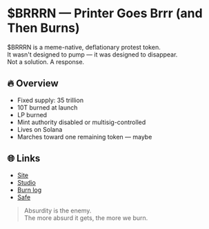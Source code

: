 # $BRRRN — Printer Goes Brrr (and Then Burns)

$BRRRN is a meme-native, deflationary protest token.  
It wasn't designed to pump — it was designed to disappear.  
Not a solution. A response.

## 🔥 Overview

- Fixed supply: 35 trillion  
- 10T burned at launch  
- LP burned  
- Mint authority disabled or multisig-controlled  
- Lives on Solana  
- Marches toward one remaining token — maybe

## 🌐 Links

- [Site](https://brrrn.xyz)
- [Studio](https://github.com/decent-labs-xyz/decent-lab)
- [Burn log](./burn-log.md)
- [Safe](https://safe.global/eth:0x853d73E33184CFf25d6Fc6ceb7AeF0B6E7Ab59C3)

> Absurdity is the enemy.  
> The more absurd it gets, the more we burn.
